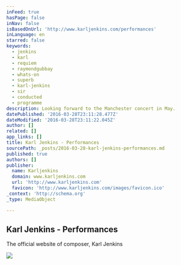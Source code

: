 ```yaml
---
inFeed: true
hasPage: false
inNav: false
isBasedOnUrl: 'http://www.karljenkins.com/performances'
inLanguage: en
starred: false
keywords:
  - jenkins
  - karl
  - requiem
  - raymondgubbay
  - whats-on
  - superb
  - karl-jenkins
  - sir
  - conducted
  - programme
description: Looking forward to the Manchester concert in May.
datePublished: '2016-03-28T23:11:28.477Z'
dateModified: '2016-03-28T23:11:22.045Z'
author: []
related: []
app_links: []
title: Karl Jenkins - Performances
sourcePath: _posts/2016-03-28-karl-jenkins-performances.md
published: true
authors: []
publisher:
  name: Karljenkins
  domain: www.karljenkins.com
  url: 'http://www.karljenkins.com'
  favicon: 'http://www.karljenkins.com/images/favicon.ico'
_context: 'http://schema.org'
_type: MediaObject

---
```

<article style=""><h1>Karl Jenkins - Performances</h1><p>The official website of composer, Karl Jenkins</p><img src="https://s3-us-west-2.amazonaws.com/the-grid-img/p/315ad0da8ff1bf9a2db49cd69b2ab7f6206b4cca.jpg" /></article>